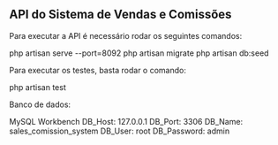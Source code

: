 ## API do Sistema de Vendas e Comissões

Para executar a API é necessário rodar os seguintes comandos:

php artisan serve --port=8092
php artisan migrate
php artisan db:seed

Para executar os testes, basta rodar o comando:

php artisan test


Banco de dados:

MySQL Workbench
DB_Host: 127.0.0.1
DB_Port: 3306
DB_Name: sales_comission_system
DB_User: root
DB_Password: admin